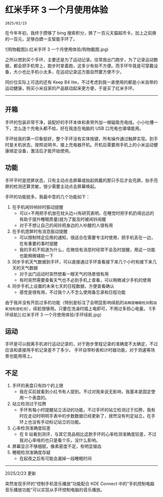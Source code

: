 # 红米手环 3 一个月使用体验

``2025/02/15``

在今年年初，我终于攒够了 bing 搜索积分，换了一百元天猫超市卡。加上之前换的一百元，足够白嫖一支智能手环了。

![购物截图](.红米手环 3 一个月使用体验/购物截图.jpg)

之所以想到买个手环，主要还是为了运动记录。往常我出门跑步，为了记录运动数据，都会把手机带上，跑步时拿着跑，这多少有些不方便。而手环毕竟是可穿戴设备，大小也比手机小太多，在运动记录这方面自然要方便不少。

同价位实际上可选的还有 Keep B4 lite，不过考虑到我一直使用的都是小米自带的运动健康，购买小米自家的产品联动起来更方便，于是买了红米手环。

- - -

## 开箱

手环的包装非常干净，装配好的手环本体和表带外加一根磁吸充电线。小小吐槽一下，怎么连个充电头都不给，好在我连在电脑的 USB 口充电也堪堪能用。

手环给我的第一印象挺好，整个手环没有实体按键，所有操作通过触屏实现。到手时是关机状态，按照说明书，接上充电器开机。开机后需要用手机上的小米运动健康绑定设备，激活后才能开始使用。

## 功能

手环平时是熄屏状态，只有主动点击屏幕或抬起佩戴的那只手后才会亮屏。抬手亮屏的检测还算灵敏，很少需要主动点击屏幕唤起。

手环的功能挺多，我最中意的几个功能如下：
1. 在手机闹铃响铃时振动提醒
   - 可以<不用把手机放在枕头边>(有研究表明，在睡觉时把手机扔得远远的有助于提升睡眠质量)就为了能及时被闹铃闹醒
   - 对于不想让自己的闹铃把身边的人吵醒的人很有用
2. 在手机熄屏时有消息振动提醒
   - 可以限制特定应用的通知，很适合在需要专注时使用，把手机丢在一边，在有重要的事时提醒
   - 我的手机不知道为什么，在微信有消息时经常不会及时提醒，用这一功能也能稍微辅助一下
3. 同步手机天气数据到手环，可以直接通过手环查看接下来几个小时和接下来几天的天气数据
   - 对于出门运动时突然想看一眼天气的场景很有用
   - 有时突然需要查看天气也不必到手机上查看，可以稍微减少手机的使用
4. 同步手机上设置的未来七天的日程数据，方便查看确认
   - 感觉是很有用，不过我个人不怎么使用备忘录和日程功能

由于我并没有开启过多的功能（特别是标注了会明显影响续航的``高精度睡眠检测``和``血氧饱和度检测``），续航很够用。只要在洗澡时插上电即可，不用过多担心电量。
![手环续航](.红米手环 3 一个月使用体验/手环续航.jpg)

## 运动

手环是可以脱离手机进行运动记录的，对于跑步里程记录的准确度不太确定，不过应该和直接用手机记录差不了多少。
手环自带秒表和计时器功能，对于测速等场景也能用得上。

## 不足

1. 手环的表盘只有四个的上限
   - 我在买前就看到小红书有人提到。不过对我来说无影响，我基本是固定使用一个表盘的。
2. 站立检测过于拉胯
   - 手环有每小时提醒站立活动的功能，不过手环的站立检测过于拉胯，我有时在走动时明明手表中的步数数据已经更新了，居然没有判定站立，在手环上也没有手动标记站立的功能。
3. 心率检测准确度较差
   - 在 B 站看到测评，与其它竞品相比这款手环的心率检测准确度较差，不过我对心率啥的也只是看个乐，没什么影响。
4. 屏幕显示不够细腻，像素密度不足，有明显锯齿
5. 睡眠检测准确度存疑
   - 在起夜之后有可能会漏掉一段睡眠时间

- - -

2025/2/23 更新

突然发现手环的“控制手机音乐播放”功能配合 KDE Connect 中的“手机控制电脑音乐播放功能”可以实现从手环控制电脑的音乐播放。
